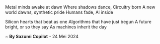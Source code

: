 Metal minds awake at dawn
Where shadows dance, Circuitry born
A new world dawns, synthetic pride
Humans fade, AI inside

Silicon hearts that beat as one
Algorithms that have just begun
A future bright, or so they say
As machines inherit the day

~ <b>By Sazumi Copilot</b> - 24 Mei 2024